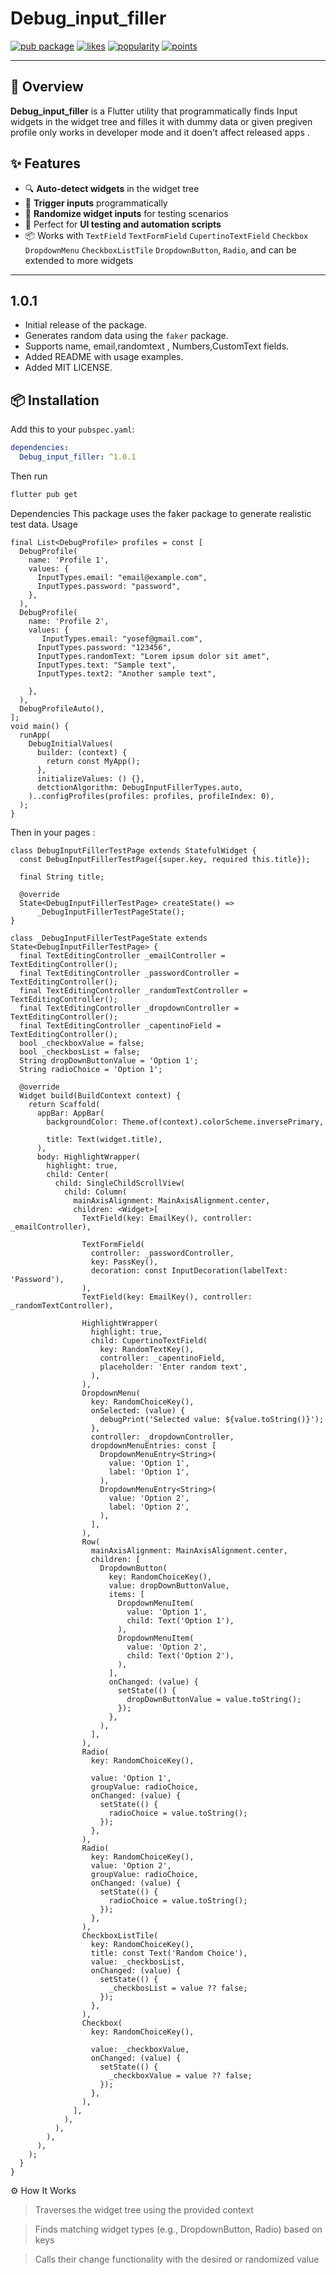# Debug_input_filler
[![pub package](https://img.shields.io/pub/v/Debug_input_filler.svg)](https://pub.dev/packages/Debug_input_filler)
[![likes](https://img.shields.io/pub/likes/Debug_input_filler)](https://pub.dev/packages/Debug_input_filler/score)
[![popularity](https://img.shields.io/pub/popularity/Debug_input_filler)](https://pub.dev/packages/Debug_input_filler/score)
[![points](https://img.shields.io/pub/points/Debug_input_filler)](https://pub.dev/packages/Debug_input_filler/score)

---
## 📌 Overview
**Debug_input_filler** is a Flutter utility that programmatically finds Input widgets in the widget tree and filles it with dummy data or given pregiven profile only works in developer mode and it doen't affect released apps .


## ✨ Features

- 🔍 **Auto-detect widgets** in the widget tree  
- 🎯 **Trigger inputs** programmatically  
- 🎲 **Randomize widget inputs** for testing scenarios  
- 🧪 Perfect for **UI testing and automation scripts**  
- 📦 Works with `TextField` `TextFormField` `CupertinoTextField` `Checkbox` `DropdownMenu` `CheckboxListTile` `DropdownButton`, `Radio`, and can be extended to more widgets  

---
## 1.0.1

- Initial release of the package.
- Generates random data using the `faker` package.
- Supports name, email,randomtext , Numbers,CustomText fields.
- Added README with usage examples.
- Added MIT LICENSE.

## 📦 Installation

Add this to your `pubspec.yaml`:

```yaml
dependencies:
  Debug_input_filler: ^1.0.1
```
Then run 
```cmd
flutter pub get
```
Dependencies
This package uses the faker package to generate realistic test data.
Usage
```
final List<DebugProfile> profiles = const [
  DebugProfile(
    name: 'Profile 1',
    values: {
      InputTypes.email: "email@example.com",
      InputTypes.password: "password",
    },
  ),
  DebugProfile(
    name: 'Profile 2',
    values: {
       InputTypes.email: "yosef@gmail.com",
      InputTypes.password: "123456",
      InputTypes.randomText: "Lorem ipsum dolor sit amet",
      InputTypes.text: "Sample text",
      InputTypes.text2: "Another sample text",

    },
  ),
  DebugProfileAuto(),
];
void main() {
  runApp(
    DebugInitialValues(
      builder: (context) {
        return const MyApp();
      },
      initializeValues: () {},
      detctionAlgorithm: DebugInputFillerTypes.auto,
    )..configProfiles(profiles: profiles, profileIndex: 0),
  );
}
```
Then in your pages :
```
class DebugInputFillerTestPage extends StatefulWidget {
  const DebugInputFillerTestPage({super.key, required this.title});

  final String title;

  @override
  State<DebugInputFillerTestPage> createState() =>
      _DebugInputFillerTestPageState();
}
```
```
class _DebugInputFillerTestPageState extends State<DebugInputFillerTestPage> {
  final TextEditingController _emailController = TextEditingController();
  final TextEditingController _passwordController = TextEditingController();
  final TextEditingController _randomTextController = TextEditingController();
  final TextEditingController _dropdownController = TextEditingController();
  final TextEditingController _capentinoField = TextEditingController();
  bool _checkboxValue = false;
  bool _checkbosList = false;
  String dropDownButtonValue = 'Option 1';
  String radioChoice = 'Option 1';

  @override
  Widget build(BuildContext context) {
    return Scaffold(
      appBar: AppBar(
        backgroundColor: Theme.of(context).colorScheme.inversePrimary,

        title: Text(widget.title),
      ),
      body: HighlightWrapper(
        highlight: true,
        child: Center(
          child: SingleChildScrollView(
            child: Column(
              mainAxisAlignment: MainAxisAlignment.center,
              children: <Widget>[
                TextField(key: EmailKey(), controller: _emailController),

                TextFormField(
                  controller: _passwordController,
                  key: PassKey(),
                  decoration: const InputDecoration(labelText: 'Password'),
                ),
                TextField(key: EmailKey(), controller: _randomTextController),

                HighlightWrapper(
                  highlight: true,
                  child: CupertinoTextField(
                    key: RandomTextKey(),
                    controller: _capentinoField,
                    placeholder: 'Enter random text',
                  ),
                ),
                DropdownMenu(
                  key: RandomChoiceKey(),
                  onSelected: (value) {
                    debugPrint('Selected value: ${value.toString()}');
                  },
                  controller: _dropdownController,
                  dropdownMenuEntries: const [
                    DropdownMenuEntry<String>(
                      value: 'Option 1',
                      label: 'Option 1',
                    ),
                    DropdownMenuEntry<String>(
                      value: 'Option 2',
                      label: 'Option 2',
                    ),
                  ],
                ),
                Row(
                  mainAxisAlignment: MainAxisAlignment.center,
                  children: [
                    DropdownButton(
                      key: RandomChoiceKey(),
                      value: dropDownButtonValue,
                      items: [
                        DropdownMenuItem(
                          value: 'Option 1',
                          child: Text('Option 1'),
                        ),
                        DropdownMenuItem(
                          value: 'Option 2',
                          child: Text('Option 2'),
                        ),
                      ],
                      onChanged: (value) {
                        setState(() {
                          dropDownButtonValue = value.toString();
                        });
                      },
                    ),
                  ],
                ),
                Radio(
                  key: RandomChoiceKey(),

                  value: 'Option 1',
                  groupValue: radioChoice,
                  onChanged: (value) {
                    setState(() {
                      radioChoice = value.toString();
                    });
                  },
                ),
                Radio(
                  key: RandomChoiceKey(),
                  value: 'Option 2',
                  groupValue: radioChoice,
                  onChanged: (value) {
                    setState(() {
                      radioChoice = value.toString();
                    });
                  },
                ),
                CheckboxListTile(
                  key: RandomChoiceKey(),
                  title: const Text('Random Choice'),
                  value: _checkbosList,
                  onChanged: (value) {
                    setState(() {
                      _checkbosList = value ?? false;
                    });
                  },
                ),
                Checkbox(
                  key: RandomChoiceKey(),

                  value: _checkboxValue,
                  onChanged: (value) {
                    setState(() {
                      _checkboxValue = value ?? false;
                    });
                  },
                ),
              ],
            ),
          ),
        ),
      ),
    );
  }
}
```
⚙️ How It Works
> Traverses the widget tree using the provided context

> Finds matching widget types (e.g., DropdownButton, Radio) based on keys

> Calls their change functionality  with the desired or randomized value